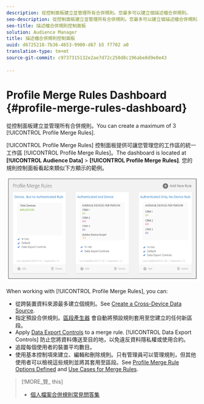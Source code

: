 ```yaml
---
description: 從控制面板建立並管理所有合併規則。您最多可以建立個描述檔合併規則。
seo-description: 從控制面板建立並管理所有合併規則。您最多可以建立個描述檔合併規則。
seo-title: 描述檔合併規則控制面板
solution: Audience Manager
title: 描述檔合併規則控制面板
uuid: d6725218-7b36-4653-9900-d67 b5 f7702 a0
translation-type: tm+mt
source-git-commit: c9737315132e2ae7d72c250d8c196abe8d9e0e43

---
```



# Profile Merge Rules Dashboard {#profile-merge-rules-dashboard}

從控制面板建立並管理所有合併規則。You can create a maximum of 3 [!UICONTROL Profile Merge Rules].

[!UICONTROL Profile Merge Rules] 控制面板提供可讓您管理您的工作區的統一工作區 [!UICONTROL Profile Merge Rules]。The dashboard is located at **[!UICONTROL Audience Data]** &gt; **[!UICONTROL Profile Merge Rules]**. 您的規則控制面板看起來類似下方顯示的範例。

![](assets/profile-dashboard.png)

When working with [!UICONTROL Profile Merge Rules], you can:

* 從跨裝置資料來源最多建立個規則。See [Create a Cross-Device Data Source](../../features/profile-merge-rules/merge-rules-start.md#create-data-source).
* 指定預設合併規則。[區段產生器](../../features/segments/segment-builder.md) 會自動將預設規則套用至您建立的任何新區段。
* Apply [Data Export Controls](../../features/data-export-controls.md#) to a merge rule. [!UICONTROL Data Export Controls] 防止您將資料傳送至目的地，以免違反資料隱私權或使用合約。
* 追蹤每個使用者的裝置平均數目。
* 使用基本控制項來建立、編輯和刪除規則。只有管理員可以管理規則，但其他使用者可以檢視這些規則並將其套用至區段。See [Profile Merge Rule Options Defined](../../features/profile-merge-rules/merge-rule-definitions.md) and [Use Cases for Merge Rules](../../features/profile-merge-rules/merge-rule-targeting-options.md).

>[!MORE_贊_ this]
>
>* [個人檔案合併規則常見問答集](../../faq/faq-profile-merge.md)

